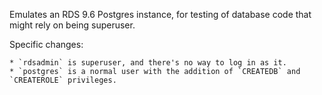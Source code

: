 Emulates an RDS 9.6 Postgres instance, for testing of database code that might rely on being superuser.

Specific changes:

    * `rdsadmin` is superuser, and there's no way to log in as it.
    * `postgres` is a normal user with the addition of `CREATEDB` and `CREATEROLE` privileges.
